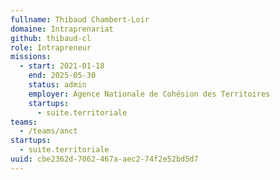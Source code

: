 ```yaml
---
fullname: Thibaud Chambert-Loir
domaine: Intraprenariat
github: thibaud-cl
role: Intrapreneur
missions:
  - start: 2021-01-18
    end: 2025-05-30
    status: admin
    employer: Agence Nationale de Cohésion des Territoires
    startups:
      - suite.territoriale
teams:
  - /teams/anct
startups:
  - suite.territoriale
uuid: cbe2362d-7062-467a-aec2-74f2e52bd5d7
---
```

